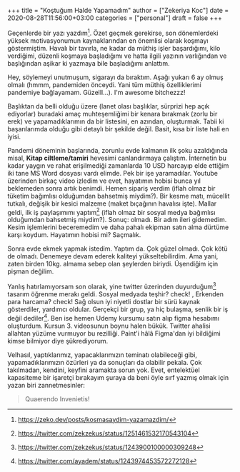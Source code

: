 +++
title = "Koştuğum Halde Yapamadım"
author = ["Zekeriya Koc"]
date = 2020-08-28T11:56:00+03:00
categories = ["personal"]
draft = false
+++

Geçenlerde bir yazı yazdım[^fn:1]. Özet geçmek gerekirse, son dönemlerdeki yüksek motivasyonumun kaynaklarından en önemlisi olarak koşmayı göstermiştim. Havalı bir tavırla, ne kadar da müthiş işler başardığımı, kilo verdiğimi, düzenli koşmaya başladığımı ve hatta ilgili yazının varlığından ve başlığından aşikar ki yazmaya bile başladığımı anlattım.

Hey, söylemeyi unutmuşum, sigarayı da bıraktım. Aşağı yukarı 6 ay olmuş olmalı (hmmm, pandemiden önceydi. Yani tüm müthiş özelliklerimi pandemiye bağlayamam. Güzelll...). I'm awesome bitchezzz!

Başlıktan da belli olduğu üzere (lanet olası başlıklar, sürprizi hep açık ediyorlar) buradaki amaç muhteşemliğimi bir kenara bırakmak (zorlu bir erek) ve yapamadıklarımın da bir listesini, en azından, oluşturmak. Tabii ki başarılarımda olduğu gibi detaylı bir şekilde değil. Basit, kısa bir liste hali en iyisi.

Pandemi döneminin başlarında, zorunlu evde kalmanın ilk şoku azaldığında misal, ****Kitap ciltleme/tamiri**** hevesimi canlandırmaya çalıştım. İnternetin bu kadar yaygın ve rahat erişilmediği zamanlarda 10 USD harcayıp elde ettiğim iki tane MS Word dosyası vardı elimde. Pek bir işe yaramadılar. Youtube üzerinden birkaç video izledim ve evet, hayatımın hobisi bunca yıl beklemeden sonra artık benimdi. Hemen sipariş verdim (iflah olmaz bir tüketim bağımlısı olduğumdan bahsetmiş miydim?). Bir kesme matı, mücellit tutkalı, değişik bir kesici malzeme (maket bıçağının havalısı işte). Mallar geldi, ilk iş paylaşımımı yaptım[^fn:2] (iflah olmaz bir sosyal medya bağımlısı olduğumdan bahsetmiş miydim?). Sonuç: olmadı. Bir adım ileri gidemedim. Kesim işlemlerini beceremedim ve daha pahalı ekipman satın alma dürtüme karşı koydum. Hayatımın hobisi mi? Saçmalık.

Sonra evde ekmek yapmak istedim. Yaptım da. Çok güzel olmadı. Çok kötü de olmadı. Denemeye devam ederek kaliteyi yükseltebilirdim. Ama yani, zaten birden 10kg. almama sebep olan şeylerden biriydi. Üşendiğim için pişman değilim.

Yanlış hatırlamıyorsam son olarak, yine twitter üzerinden duyurduğum[^fn:3] tasarım öğrenme merakı geldi. Sosyal medyada teşhir? check! , Erkenden para harcama? check! Sağ olsun iyi niyetli dostlar bir sürü kaynak gösterdiler, yardımcı oldular. Gerçekçi bir grup, ya hiç bulaşma, senlik bir iş değil dediler[^fn:4]. Ben ise hemen Udemy kursumu satın alıp figma hesabımı oluşturdum. Kursun 3. videosunun boynu halen bükük. Twitter ahalisi allahtan yüzüme vurmuyor bu rezilliği. Paint'i hâlâ Figma'dan iyi bildiğimi kimse bilmiyor diye şükrediyorum.

Velhasıl, yaptıklarımız, yapacaklarımızın teminatı olabileceği gibi, yapamadıklarımızın özürleri ya da sonuçları da olabilir pekala. Çok takılmadan, kendini, keyfini aramakta sorun yok. Evet, entelektüel kapasiteme bir işaretçi bırakayım şuraya da beni öyle sırf yazmış olmak için yazan biri zannetmesinler:

> Quaerendo Invenietis!

[^fn:1]: <https://zeko.dev/posts/kosmasaydim-yazamazdim/>
[^fn:2]: <https://twitter.com/zekzekus/status/1251461532170543104>
[^fn:3]: <https://twitter.com/zekzekus/status/1243900100000309248>
[^fn:4]: <https://twitter.com/ayadem/status/1243974453572272128>
